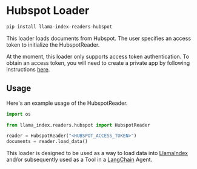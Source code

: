 # Hubspot Loader

```bash
pip install llama-index-readers-hubspot
```

This loader loads documents from Hubspot. The user specifies an access token to initialize the HubspotReader.

At the moment, this loader only supports access token authentication. To obtain an access token, you will need to create a private app by following instructions [here](https://developers.hubspot.com/docs/api/private-apps).

## Usage

Here's an example usage of the HubspotReader.

```python
import os

from llama_index.readers.hubspot import HubspotReader

reader = HubspotReader("<HUBSPOT_ACCESS_TOKEN>")
documents = reader.load_data()
```

This loader is designed to be used as a way to load data into [LlamaIndex](https://github.com/run-llama/llama_index/tree/main/llama_index) and/or subsequently used as a Tool in a [LangChain](https://github.com/hwchase17/langchain) Agent.
